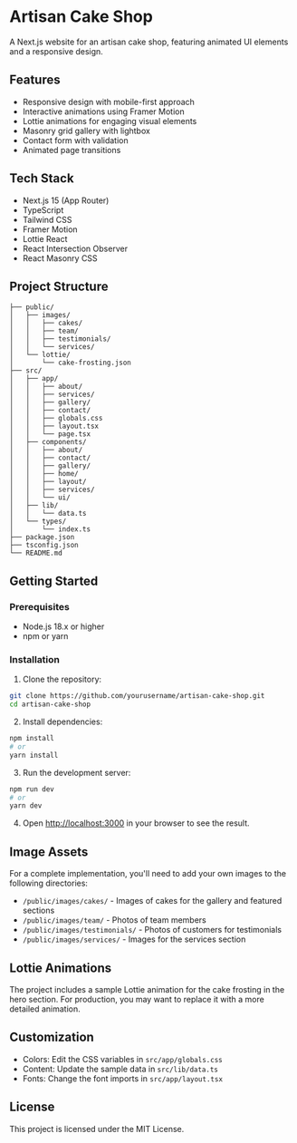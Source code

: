 # Artisan Cake Shop

A Next.js website for an artisan cake shop, featuring animated UI elements and a responsive design.

## Features

- Responsive design with mobile-first approach
- Interactive animations using Framer Motion
- Lottie animations for engaging visual elements
- Masonry grid gallery with lightbox
- Contact form with validation
- Animated page transitions

## Tech Stack

- Next.js 15 (App Router)
- TypeScript
- Tailwind CSS
- Framer Motion
- Lottie React
- React Intersection Observer
- React Masonry CSS

## Project Structure

```
├── public/
│   ├── images/
│   │   ├── cakes/
│   │   ├── team/
│   │   ├── testimonials/
│   │   └── services/
│   └── lottie/
│       └── cake-frosting.json
├── src/
│   ├── app/
│   │   ├── about/
│   │   ├── services/
│   │   ├── gallery/
│   │   ├── contact/
│   │   ├── globals.css
│   │   ├── layout.tsx
│   │   └── page.tsx
│   ├── components/
│   │   ├── about/
│   │   ├── contact/
│   │   ├── gallery/
│   │   ├── home/
│   │   ├── layout/
│   │   ├── services/
│   │   └── ui/
│   ├── lib/
│   │   └── data.ts
│   └── types/
│       └── index.ts
├── package.json
├── tsconfig.json
└── README.md
```

## Getting Started

### Prerequisites

- Node.js 18.x or higher
- npm or yarn

### Installation

1. Clone the repository:
```bash
git clone https://github.com/yourusername/artisan-cake-shop.git
cd artisan-cake-shop
```

2. Install dependencies:
```bash
npm install
# or
yarn install
```

3. Run the development server:
```bash
npm run dev
# or
yarn dev
```

4. Open [http://localhost:3000](http://localhost:3000) in your browser to see the result.

## Image Assets

For a complete implementation, you'll need to add your own images to the following directories:

- `/public/images/cakes/` - Images of cakes for the gallery and featured sections
- `/public/images/team/` - Photos of team members
- `/public/images/testimonials/` - Photos of customers for testimonials
- `/public/images/services/` - Images for the services section

## Lottie Animations

The project includes a sample Lottie animation for the cake frosting in the hero section. For production, you may want to replace it with a more detailed animation.

## Customization

- Colors: Edit the CSS variables in `src/app/globals.css`
- Content: Update the sample data in `src/lib/data.ts`
- Fonts: Change the font imports in `src/app/layout.tsx`

## License

This project is licensed under the MIT License.

